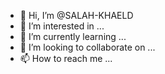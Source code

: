 - 👋 Hi, I’m @SALAH-KHAELD
- 👀 I’m interested in ...
- 🌱 I’m currently learning ...
- 💞️ I’m looking to collaborate on ...
- 📫 How to reach me ...

<!---
SALAH-KHAELD/SALAH-KHAELD is a ✨ special ✨ repository because its `README.md` (this file) appears on your GitHub profile.
You can click the Preview link to take a look at your changes.
--->
